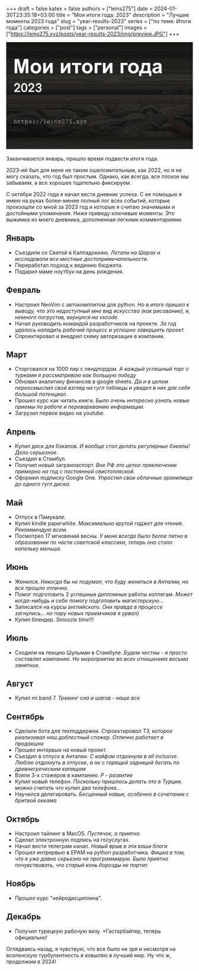 +++ 
draft = false
katex = false
authors = ["leins275"]
date = 2024-01-30T23:35:18+03:00
title = "Мои итоги года: 2023"
description = "Лучшие моменты 2023 года"
slug = "year-results-2023"
series = ["по теме: Итоги года"]
categories = ["post"]
tags = ["personal"]
images = ["https://leins275.xyz/posts/year-results-2023/img/preview.JPG"]
+++

![year-results-2023](img/preview.jpg)

Заканчивается январь, пришло время подвести итоги года.

2023-ий был для меня не таким ошеломительным, как 2022, но и не могу сказать, что год был простым. Однако, как всегда, все плохое мы забываем, а все хорошее тщательно фиксируем.

С октября 2022 года я начал вести дневник успеха. С ее помощью я имею на руках более-менее полный лог всех событий, которые произошли со мной за 2023 год и которые я считаю значимыми и достойными упоминания. Ниже приведу ключевые моменты. Это выжимка из моего дневника, дополненная легкими комментариями.

## Январь
- Cъездили со Светой в Каппадоккию. *Летали на Шарах и исследовали все местные достопримечательности.*
- Переработал подход к ведению бюджета.
- Подарил маме ноутбук на день рождения.
## Февраль
- Настроил NeoVim с автокомплитом для python. *Но в итоге пришел к выводу, что это недоступный мне вид искусства (как рисование), и, немного погрустив, вернулся на vscode.*
- Начал руководить командой разработчиков на проекте. *За год удалось наладить рабочий процесс и успешно завершить проект.*
- Спроектировал и внедрил схему авторизации в компании.
## Март
- Сторговался на 1000 лир с лендлордом. *А каждый успешный торг с турками я рассматриваю как большую победу*
- Обновил аналитику финансов в google sheets. *Да и в целом переосмыслил свой взгляд на гугл таблицы и увидел в них для себя большой потенциал.*
- Прошел курс как читать книги. *Было очень интересно узнать новые приемы по работе и перевариванию информации.*
- Загрузил первое видео на youtube.
## Апрель
- Купил диск для бэкапов. *И вообще стал делать регулярные бэкапы! Дело серьезное.*
- Съездил в Стамбул. 
- Получил новый загранпаспорт. *Вне РФ это целое приключение примерно на год с постоянной свистопляской.*
- Оформил подписку Google One. *Упростил свои облачные хранилища до одного гугл диска.*
## Май
- Отпуск в Памукале.
- Купил kindle paperwhite. *Максимально крутой гаджет для чтения. Рекоммендую всем.*
- Посмотрел 17 мгновений весны. *У меня всегда было белое пятно в образовании по части советской классики, теперь оно стало капельку меньше.*
## Июнь
- Женился. *Никогда бы не подумал, что буду жениться в Анталии, но все прошло отлично.*
- Помог подготовить 2 успешные дипломные работы коллегам. *Может когда-нибудь и себе помогу подготовить магистерскую...*
- Записался на курсы английского. *Они правда в процессе загнулись... но пару новых приемчиков я урвал)*
- Купил блендер. *Smoozie time!!!*
## Июль
- Сходили на лекцию Шульман в Стамбуле. *Будем честны - я просто составлял кампанию. Но мероприятие во всех отношениях весьма занятное.*
## Август
- Купил mi band 7. *Трекинг сна и шагов - наше все*
## Сентябрь
- Сделали бота для техподдержки. *Спроектировал ТЗ, которое реализовал наш доблестный стажер. Отлично работает в продакшне*
- Прошел интервью на новый проект.
- Съездил в отпуск в Анталии. *С кайфом отдохнули в all inclusive. Люблю отдохнуть в отпуске, а не с горящей задницей бегать по древнегреческим капищам*
- Взяли 3-х стажеров в кампанию. *Р - развитие*
- Купил новый телефон. *Поскольку пришлось делать это в Турции, можно считать что купил два телефона...*
- Научился делегировать. *Бесценный навык, особенно в сочетании с бритвой оккама*
## Октябрь
- Настроил тайлинг в MacOS. *Пустячок, а приятно*
- Сделал электронную подпись на госуслугах.
- Начал вести телеграм канал. *Новый врыв в эти ваши блоги*
- Прошел интрервью в EPAM на python разработчика. *Фишка в том, что я уже давно серьезно не программирую. Было приятно почувствовать, что старый конь борозды не портит.*
## Ноябрь
- Прошел курс "нейродисциплина".
## Декабрь
- Получил турецкую рабочую визу. *Гастарбайтер, теперь официально!

Оглядваясь назад, я чувствую, что все было не зря и несмотря на вселенскую турбулентность я ковыляю в лучший мир. Ну что ж, продолжим в 2024!

